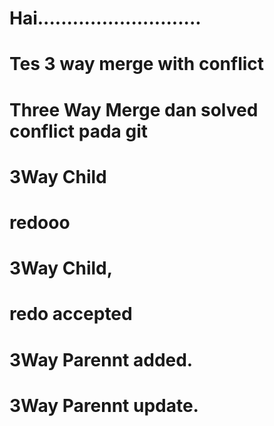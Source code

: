 # Hai............................

# Tes 3 way merge with conflict

# Three Way Merge dan solved conflict pada git

# 3Way Child

# redooo

# 3Way Child,

# redo accepted

# 3Way Parennt added.

# 3Way Parennt update.
